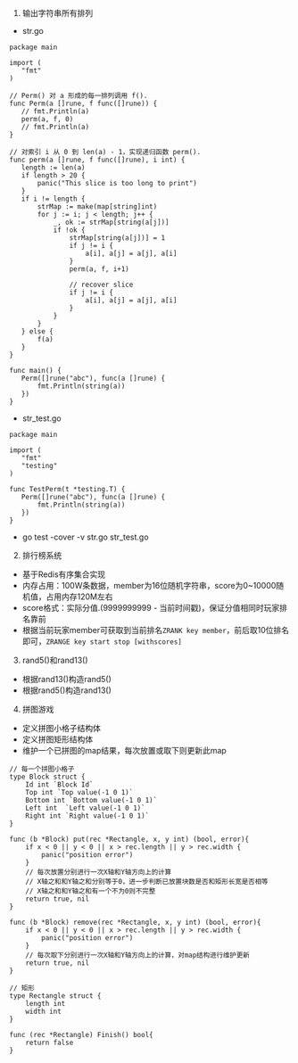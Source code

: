 1. 输出字符串所有排列
 * str.go

 ```
 package main

import (
	"fmt"
)

// Perm() 对 a 形成的每⼀排列调⽤ f().
func Perm(a []rune, f func([]rune)) {
	// fmt.Println(a)
	perm(a, f, 0)
	// fmt.Println(a)
}

// 对索引 i 从 0 到 len(a) - 1，实现递归函数 perm().
func perm(a []rune, f func([]rune), i int) {
	length := len(a)
	if length > 20 {
		panic("This slice is too long to print")
	}
	if i != length {
		strMap := make(map[string]int)
		for j := i; j < length; j++ {
			_, ok := strMap[string(a[j])]
			if !ok {
				strMap[string(a[j])] = 1
				if j != i {
					a[i], a[j] = a[j], a[i]
				}
				perm(a, f, i+1)
				
				// recover slice
				if j != i {
					a[i], a[j] = a[j], a[i]
				}
			}
		}
	} else {
		f(a)
	}
}

func main() {
	Perm([]rune("abc"), func(a []rune) {
		fmt.Println(string(a))
	})
}
 ```

 * str_test.go
 ```
 package main

import (
	"fmt"
	"testing"
)

func TestPerm(t *testing.T) {
	Perm([]rune("abc"), func(a []rune) {
		fmt.Println(string(a))
	})
}
 ```

 * go test -cover -v str.go str_test.go

2. 排⾏榜系统
 * 基于Redis有序集合实现
 * 内存占用：100W条数据，member为16位随机字符串，score为0~10000随机值，占用内存120M左右
 * score格式：实际分值.(9999999999 - 当前时间戳)，保证分值相同时玩家排名靠前
 * 根据当前玩家member可获取到当前排名`ZRANK key member`，前后取10位排名即可，`ZRANGE key start stop [withscores]`
 
3. rand5()和rand13()
 * 根据rand13()构造rand5()
 * 根据rand5()构造rand13()

4. 拼图游戏
 * 定义拼图小格子结构体
 * 定义拼图矩形结构体
 * 维护一个已拼图的map结果，每次放置或取下则更新此map

 
```
// 每一个拼图小格子
type Block struct {
	Id int `Block Id`
	Top int `Top value(-1 0 1)`
	Bottom int `Bottom value(-1 0 1)`
	Left int  `Left value(-1 0 1)`
	Right int `Right value(-1 0 1)`
}

func (b *Block) put(rec *Rectangle, x, y int) (bool, error){
	if x < 0 || y < 0 || x > rec.length || y > rec.width {
		panic("position error")
	}
	// 每次放置分别进行一次X轴和Y轴方向上的计算
	// X轴之和和Y轴之和分别等于0，进一步判断已放置块数是否和矩形长宽是否相等
	// X轴之和和Y轴之和有一个不为0则不完整
	return true, nil
}

func (b *Block) remove(rec *Rectangle, x, y int) (bool, error){
	if x < 0 || y < 0 || x > rec.length || y > rec.width {
		panic("position error")
	}
	// 每次取下分别进行一次X轴和Y轴方向上的计算，对map结构进行维护更新
	return true, nil
}

// 矩形
type Rectangle struct {
	length int
	width int
}

func (rec *Rectangle) Finish() bool{
	return false
}
```
